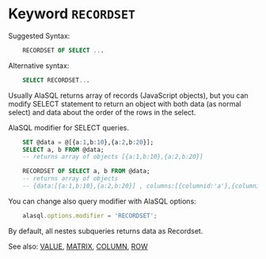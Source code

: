 # Keyword `RECORDSET`

Suggested Syntax:
```sql
    RECORDSET OF SELECT ...
```

Alternative syntax:
```sql
    SELECT RECORDSET...
```


Usually AlaSQL returns array of records (JavaScript objects), but you can modify SELECT statement to return an object with both data (as normal select) and data about the order of the rows in the select.



AlaSQL modifier for SELECT queries.
```sql
    SET @data = @[{a:1,b:10},{a:2,b:20}];
    SELECT a, b FROM @data;
    -- returns array of objects [{a:1,b:10},{a:2,b:20}]

    RECORDSET OF SELECT a, b FROM @data;
    -- returns array of objects 
    -- {data:[{a:1,b:10},{a:2,b:20}] , columns:[{columnid:'a'},{columnid:'b'}]}
```

You can change also query modifier with AlaSQL options:
```js
    alasql.options.modifier = 'RECORDSET';
```
By default, all nestes subqueries returns data as Recordset.


See also: [VALUE](Value), [MATRIX](Matrix), [COLUMN](Column), [ROW](Row)